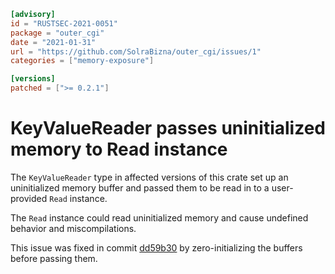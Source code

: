```toml
[advisory]
id = "RUSTSEC-2021-0051"
package = "outer_cgi"
date = "2021-01-31"
url = "https://github.com/SolraBizna/outer_cgi/issues/1"
categories = ["memory-exposure"]

[versions]
patched = [">= 0.2.1"]
```

# KeyValueReader passes uninitialized memory to Read instance

The `KeyValueReader` type in affected versions of this crate set up an
uninitialized memory buffer and passed them to be read in to a user-provided
`Read` instance.

The `Read` instance could read uninitialized memory and cause undefined
behavior and miscompilations.

This issue was fixed in commit [dd59b30](https://github.com/SolraBizna/outer_cgi/commit/dd59b3066e616a08e756f72de8dc3ab11b7036c4)
by zero-initializing the buffers before passing them.
